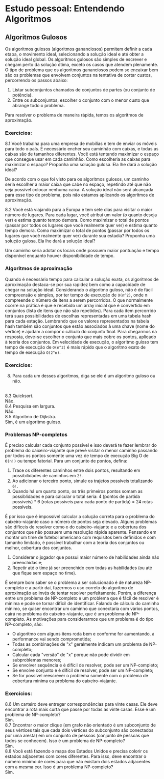 # Estudo pessoal: Entendendo Algoritmos

## Algoritmos Gulosos
Os algoritmos gulosos (algoritmos gananciosos) permitem definir a cada etapa, o movimento ideal, selecionando a solução ideal e até obter a solução ideal global. Os algoritmos gulosos são simples de escrever e chegam perto da solução ótima, exceto os casos que atendem plenamente. O tipo de problema que os algoritmos gananciosos podem se encaixar bem são os problemas que envolvem conjuntos na tentativa de cortar custos, percorrendo os passos abaixo:

1. Listar subconjuntos chamados de conjuntos de partes (ou conjunto de potência).
2. Entre os subconjuntos, escolher o conjunto com o menor custo que abrange todo o problema. 

Para resolver o problema de maneira rápida, temos os algoritmos de aproximação.

### Exercícios:
  8.1 Você trabalha para uma empresa de mobilías e tem de enviar os móveis para todo o país. É necessário encher seu caminhão com caixas, e todas as caixas são de tamanhos diferentes. Você está tentando maximizar o espaço que consegue usar em cada caminhão. Como escolheria as caixas para maximizar o espaço? Proponha uma solução gulosa. Ela lhe dará a solução ideal?

  De acordo com o que foi visto para os algoritmos gulosos, um caminho seria escolher a maior caixa que cabe no espaço, repetindo até que não seja possível colocar nenhuma caixa. A solução ideal não será alcançada para esse tipo de problema, pois não estamos aplicando os algoritmos de aproximação.

  8.2 Você está viajando para a Europa e tem sete dias para visitar o maior número de lugares. Para cada lugar, você atribui um valor (o quanto deseja ver) e estima quanto tempo demora. Como maximizar o total de pontos (passar por todos os lugares que você realmente quer ver) e estima quanto tempo demora. Como maximizar o total de pontos (passar por todos os lugares que você realmente quer ver) durante sua estadia? Proponha uma solução gulosa. Ela lhe dará a solução ideal?

  Um caminho seria adotar os locais onde possuem maior pontuação e tempo disponível enquanto houver disponibilidade de tempo.

### Algoritmos de aproximação
Quando é necessário tempo para calcular a solução exata, os algoritmos de aproximação destaca-se por sua rapidez bem como a capacidade de chegar na solução ideal. Considerando o algoritmo guloso, não é de fácil compreensão e simples, por ter tempo de execução de ```O(n^2)```, onde n compreende o número de itens a serem percorridos.
O que normalmente ocorre na prática é que é recebido um array inicial que é convertido em conjuntos (lista de itens que não são repetidos). Para cada item percorrido terá suas possibilidades de escolhas representadas em uma tabela hash para cada estação. Lembrando que os valores representados na tabela hash também são conjuntos que estão associados à uma chave (nome do vértice) e ajudam a compor o cálculo do conjunto final. Para chegarmos na resposta, deve-se escolher o conjunto que mais cobre os pontos, aplicado à teoria dos conjuntos. 
Em velocidade de execução, o algoritmo guloso tem tempo de execução de ```O(n^2)``` é mais rápido que o algoritmo exato de tempo de execução ```O(2^n)```.

### Exercícios:
  8. Para cada um desses algoritmos, diga se ele é um algoritmo guloso ou não.
  </br>
  8.3 Quicksort.
  </br>
  Não.
  </br>
  8.4 Pesquisa em largura.
  </br>
  Não.
  </br>
  8.5 Algoritmo de Dijkstra.
  </br>
  Sim, é um algoritmo guloso.

### Problemas NP-completos
É preciso calcular cada conjunto possível e isso deverá te fazer lembrar do problema do caixeiro-viajante que prevê visitar o menor caminho passando por todos os pontos somente uma vez de tempo de execução Big O de ```O(n!)``` ou tempo fatorial. Para um conjunto de pontos, defina:

1. Trace os diferentes caminhos entre dois pontos, resultando em possibilidades de caminhos em ```2!```.
2. Ao adicionar o terceiro ponto, simule os trajetos possíveis totalizando ```6!```.
3. Quando há um quarto ponto, os três primeiros pontos somam as possiblidades e para calcular o total seria: 4 (pontos de partida possíveis) * 6 (rotas possíveis para cada ponto de partida) = 24 rotas possíveis.

É por isso que é impossível calcular a solução correta para o problema do caixeiro-viajante caso o número de pontos seja elevado. Alguns problemas são difíceis de resolver como o do caixeiro-viajante e a cobertura dos conjuntos que não possuem uma resolução rápida aparente. 
Pensando em montar um time de futebol americano com requisitos bem definidos e com tamanho limitado, é possível trabalhar com a teoria dos conjuntos ou melhor, cobertura dos conjuntos.

1. Considerar o jogador que possui maior número de habilidades ainda não preenchidas e;
2. Repetir até o time já ser preenchido com todas as habilidades (ou até que fique sem espaço no time).

É sempre bom saber se o problema a ser solucionado é de natureza NP-completo e a partir daí, fazermos o uso correto do algoritmo de aproximação ao invés de tentar resolver perfeitamente. Porém, a diferença entre um problema de NP-completo e um problema que é fácil de resolver é mínima e pode se tornar difícil de identificar. 
Falando de cálculo do caminho mínimo, se quiser encontrar um caminho que conectaria com vários pontos, cairá no problema do caixeiro-viajante, que é um problema de NP-completo. As motivações para considerarmos que um problema é do tipo NP-completo, são:

- O algoritmo com alguns itens roda bem e conforme for aumentando, a performance vai sendo comprometida;
- Todas as combinações de "x" geralmente indicam um problema de NP-completo;
- Calcular cada "versão" de "x" porque não pode dividir em subproblemas menores;
- Se envolver sequência e é difícil de resolver, pode ser um NP-completo;
- Se envolve conjunto e é difícil de resolver, pode ser um NP-completo;
- Se for possível reescrever o problema somente com o problema de cobertura mínima ou problema do caixeiro-viajante.

### Exercícios:
  8.6 Um carteiro deve entregar correspondências para vinte casas. Ele deve encontrar a rota mais curta que passe por todas as vinte casas. Esse é um problema de NP-completo?
  </br>
  Sim.
  </br>
  8.7 Encontrar o maior clique (em grafo não orientado é um subconjunto de seus vértices tais que cada dois vértices do subconjunto são conectados por uma aresta) em um conjunto de pessoas (conjunto de pessoas que todos se conhecem). Isso é um problema de NP-completo?
  </br>
  Sim.
  </br>
  8.8 Você está fazendo o mapa dos Estados Unidos e precisa colorir os estados adjacentes com cores diferentes. Para isso, deve encontrar o número mínimo de cores para que não existam dois estados adjacentes com a mesma cor. Isso é um problema NP-completo?
  </br>
  Sim.